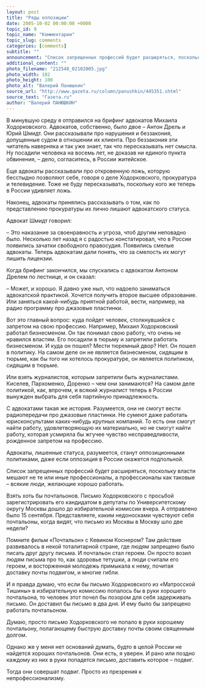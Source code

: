 ```yaml
---
layout: post
title: "Ряды оппозиции"
date: 2005-10-02 00:00:00 +0000
topic_id: 9
topic_name: "Комментарии"
topic_slug: comments
categories: [comments]
subtitle: ""
announcement: "Список запрещенных профессий будет расширяться, поскольку власти мешают не те или иные профессионалы, а профессионалы как таковые – всякие люди, желающие хорошо работать."
additional_content: ""
photo_filename: "212548_02102005.jpg"
photo_width: 102
photo_height: 100
photo_alt: "Валерий Панюшкин"
source_url: "http://www.gazeta.ru/column/panushkin/445351.shtml"
source_text: "Газета.ru"
author: "Валерий ПАНЮШКИН"
---
```

В минувшую среду я отправился на брифинг адвокатов Михаила Ходорковского. Адвокатов, собственно, было двое – Антон Дрель и Юрий Шмидт. Они рассказывали про нарушения и беззакония, допущенные судом в отношении их клиента. Про беззакония эти читатель наверняка и так уже знает, так что пересказывать нет смысла. Ну посадили человека на восемь лет, не доказав ни единого пункта обвинения, – дело, согласитесь, в России житейское.

Еще адвокаты рассказывали про откровенную ложь, которую бесстыдно позволяют себе, говоря о деле Ходорковского, прокуратура и телевидение. Тоже не буду пересказывать, поскольку кого же теперь в России удивляет ложь.

Наконец, адвокаты принялись рассказывать о том, как по представлению прокуратуры их лично лишают адвокатского статуса.

Адвокат Шмидт говорил:

– Это наказание за своенравность и угроза, чтоб другим неповадно было. Несколько лет назад я с радостью констатировал, что в России появились зачатки свободного правосудия. Появились смелые адвокаты. Теперь адвокатам дали понять, что за смелость их могут лишить лицензии.

Когда брифинг закончился, мы спускались с адвокатом Антоном Дрелем по лестнице, и он сказал:

– Может, и хорошо. Я давно уже ныл, что надоело заниматься адвокатской практикой. Хочется получить второе высшее образование. Или заняться какой-нибудь приятной работой, вести, например, на радио программу про джазовые пластинки.

Вот это главный вопрос: куда пойдет человек, столкнувшийся с запретом на свою профессию. Например, Михаил Ходорковский работал бизнесменом. Он так понимал свою работу, что очень не нравился властям. Его посадили в тюрьму и запретили работать бизнесменом. И куда он пошел? Мести тюремный двор? Нет. Он пошел в политику. На самом деле он не является бизнесменом, сидящим в тюрьме, как бы того ни хотелось прокуратуре, он является политиком, сидящим в тюрьме.

Или взять журналистов, которым запретили быть журналистами. Киселев, Пархоменко, Доренко – чем они занимаются? На самом деле политикой, как, впрочем, и всякий журналист теперь в России вынужден выбрать для себя партийную принадлежность.

С адвокатами такая же история. Разумеется, они не смогут вести радиопередачи про джазовые пластинки. Не сумеют даже работать юрисконсультами каких-нибудь крупных компаний. То есть они смогут найти работу, удовлетворяющую их материально, но не смогут найти работу, которая усмиряла бы жгучее чувство несправедливости, рожденное запретом на профессию.

Адвокаты, лишенные статуса, разумеется, станут оппозиционными политиками, даже если оппозиция в России окажется подпольной.

Список запрещенных профессий будет расширяться, поскольку власти мешают не те или иные профессионалы, а профессионалы как таковые – всякие люди, желающие хорошо работать.

Взять хоть бы почтальонов. Письмо Ходорковского с просьбой зарегистрировать его кандидатом в депутаты по Университетскому округу Москвы дошло до избирательной комиссии вчера. А отправлено было 15 сентября. Представляете, каким недоносками чувствуют себя почтальоны, когда видят, что письмо из Москвы в Москву шло две недели?

Помните фильм «Почтальон» с Кевином Коснером? Там действие развивалось в некой тоталитарной стране, где людям запрещено было писать друг другу письма. И почтальон стал героем. Он просто возил людям письма про то, как здоровье тетушки, а люди считали его героем, и восторженная молодежь примыкала к нему, почитая доставку почты подвигом, и многие гибли.

И я правда думаю, что если бы письмо Ходорковского из «Матросской Tишины» в избирательную комиссию попалось бы в руки хорошего почтальона, то человек этот почел бы позором для себя задерживать письмо. Он доставил бы письмо в два дня. И ему было бы запрещено работать почтальоном.

Думаю, просто письмо Ходорковского не попало в руки хорошему почтальону, полагающему быструю доставку почты своим священным долгом.

Однако же у меня нет оснований думать, будто в целой России не найдется хороших почтальонов. Они есть, я уверен. И рано или поздно каждому из них в руки попадется письмо, доставить которое – подвиг.

Тогда они совершат подвиг. Просто из презрения к непрофессионализму.
